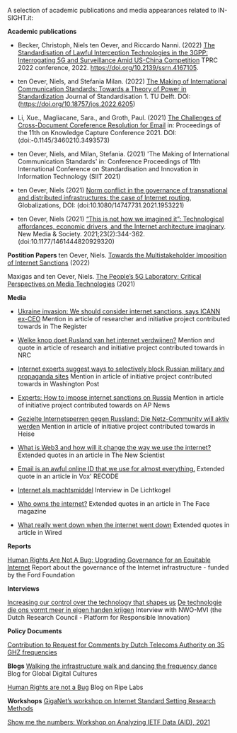 A selection of academic publications and media appearances related to IN-SIGHT.it:

**Academic publications**

- Becker, Christoph, Niels ten Oever, and Riccardo Nanni. (2022) [The Standardisation of Lawful Interception Technologies in the 3GPP: Interrogating 5G and Surveillance Amid US-China Competition](https://papers.ssrn.com/sol3/papers.cfm?abstract_id=4167105) TPRC 2022 conference, 2022. https://doi.org/10.2139/ssrn.4167105.

- ten Oever, Niels, and Stefania Milan. (2022) [The Making of International Communication Standards: Towards a Theory of Power in Standardization](https://journals.open.tudelft.nl/jos/article/view/6205) Journal of Standardisation 1. TU Delft. DOI: (https://doi.org/10.18757/jos.2022.6205)

- Li, Xue., Magliacane, Sara., and Groth, Paul. (2021) [The Challenges of Cross-Document Coreference Resolution for Email](https://dl.acm.org/doi/abs/10.1145/3460210.3493573) in: Proceedings of the 11th on Knowledge Capture Conference 2021. DOI: (doi:-0.1145/3460210.3493573)

- ten Oever, Niels, and Milan, Stefania. (2021) 'The Making of International Communication Standards' in: Conference Proceedings of 11th International Conference on Standardisation and Innovation in Information Technology (SIIT 2021)

- ten Oever, Niels (2021) [Norm conflict in the governance of transnational and distributed infrastructures: the case of Internet routing](https://www.tandfonline.com/doi/pdf/10.1080/14747731.2021.1953221), Globalizations, DOI: (doi:10.1080/14747731.2021.1953221)

- ten Oever, Niels (2021) [“This is not how we imagined it”: Technological affordances, economic drivers, and the Internet architecture imaginary](https://journals.sagepub.com/doi/full/10.1177/1461444820929320). New Media & Society. 2021;23(2):344-362. (doi:10.1177/1461444820929320)


**Postition Papers**
ten Oever, Niels. [Towards the Multistakeholder Imposition of Internet Sanctions](https://techpolicy.press/towards-the-multistakeholder-imposition-of-internet-sanctions/) (2022)

Maxigas and ten Oever, Niels. [The People’s 5G Laboratory: Critical Perspectives on Media Technologies](https://raw.githubusercontent.com/in-sight-it/in-sight-it.github.io/gh-pages/assets/Peoples5GLabPostitionPaper.pdf) (2021)

**Media**

- [Ukraine invasion: We should consider internet sanctions, says ICANN ex-CEO](https://www.theregister.com/AMP/2022/03/10/internet_russia_sanctions/)
Mention in article of researcher and initiative project contributed towards in The Register

- [Welke knop doet Rusland van het internet verdwijnen?](https://www.nrc.nl/nieuws/2022/03/11/welke-knop-doet-rusland-van-het-internet-verdwijnen-a4100649)
Mention and quote in article of research and initiative project contributed towards in NRC

- [Internet experts suggest ways to selectively block Russian military and propaganda sites](https://www.washingtonpost.com/technology/2022/03/10/internet-russia-sanctions-proposal/)
Mention in article of initiative project contributed towards in Washington Post

- [Experts: How to impose internet sanctions on Russia](https://apnews.com/article/russia-ukraine-technology-business-europe-8909762f92d1982acb6fca4e6dc2d183)
Mention in article of initiative project contributed towards on AP News

- [Gezielte Internetsperren gegen Russland: Die Netz-Community will aktiv werden](https://www.heise.de/news/Gezielte-Internetsperren-gegen-Russland-Die-Netz-Community-will-aktiv-werden-6545003.html)
Mention in article of initiative project contributed towards in Heise

- [What is Web3 and how will it change the way we use the internet?](https://www.newscientist.com/article/2301706-what-is-web3-and-how-will-it-change-the-way-we-use-the-internet/#ixzz7IJt5pmf6)
Extended quotes in an article in The New Scientist

- [Email is an awful online ID that we use for almost everything.](https://www.vox.com/recode/22620276/what-to-do-when-you-get-someone-elses-email-security-vulnerabilities-gmail-inbox-invasion")
Extended quote in an article in Vox' RECODE

- [Internet als machtsmiddel](https://delichtkogel.nl/nieuwe-editie/internet-machtsmiddel/) 
Interview in De Lichtkogel

- [Who owns the internet?](https://theface.com/society/internet-outage-fastly-amazon-cloudflare-cnd)
Extended quotes in an article in The Face magazine

- [What really went down when the internet went down](https://www.wired.co.uk/article/fastly-internet-outage)
Extended quotes in article in Wired

**Reports**

[Human Rights Are Not A Bug: Upgrading Governance for an Equitable Internet](https://www.fordfoundation.org/work/learning/research-reports/human-rights-are-not-a-bug-upgrading-governance-for-an-equitable-internet")
Report about the governance of the Internet infrastructure - funded by the Ford Foundation

**Interviews**

[Increasing our control over the technology that shapes us](https://www.nwo-mvi.nl/node/5883)
[De technologie die ons vormt meer in eigen handen krijgen](https://www.nwo-mvi.nl/nl/node/5883)
Interview with NWO-MVI (the Dutch Research Council - Platform for Responsible Innovation)

**Policy Documents**

[Contribution to Request for Comments by Dutch Telecoms Authority on 35 GHZ frequencies](https://isoc.nl/nieuws/reactie-internet-consultatie-frequentieveiling-35-ghz-band/)

**Blogs**
[Walking the infrastructure walk and dancing the frequency dance](https://globaldigitalcultures.org/2022/04/12/walking-the-infrastructure-walk-and-dancing-the-frequency-dance-you-only-see-it-when-you-get-it/)
Blog for Global Digital Cultures

[Human Rights are not a Bug](https://labs.ripe.net/author/niels-ten-oever/human-rights-are-not-a-bug/)
Blog on Ripe Labs

**Workshops**
[GigaNet’s workshop on Internet Standard Setting Research Methods](https://www.giga-net.org/12-january-2022-giganets-workshop-on-internet-standard-setting-research-methods/)

[Show me the numbers: Workshop on Analyzing IETF Data (AID), 2021](https://www.iab.org/activities/workshops/aid/)

